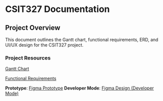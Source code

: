 # CSIT327 Documentation

## Project Overview

This document outlines the Gantt chart, functional requirements, ERD, and UI/UX design for the CSIT327 project.

### Project Resources

[Gantt Chart](https://docs.google.com/spreadsheets/d/1WhvV2nu9Dmaa6ur___P-8IkeCW_JRyXy/edit?usp=drive_link&ouid=111954012838656286849&rtpof=true&sd=true)

[Functional Requirements](https://docs.google.com/document/d/1BPyiIekjZSr-3ZxI3O1co8hnMoSiAlF9UPLC84fAHmI/edit?usp=sharing)

 **Prototype**: [Figma Prototype](https://www.figma.com/proto/JTNKVPvM3Tbhcq9Ys31q5A/CSIT327---UI%2FUX?node-id=0-1&t=XJqH76OZ3BGsQwSq-1)
 **Developer Mode**: [Figma Design (Developer Mode)](https://www.figma.com/design/JTNKVPvM3Tbhcq9Ys31q5A/CSIT327---UI%2FUX?node-id=0-1&m=dev&t=XJqH76OZ3BGsQwSq-1)

